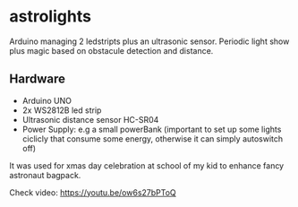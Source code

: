 # astrolights

Arduino managing 2 ledstripts plus an ultrasonic sensor. Periodic light show plus magic based on obstacule detection and distance.

## Hardware
* Arduino UNO
* 2x WS2812B led strip
* Ultrasonic distance sensor HC-SR04
* Power Supply: e.g a small powerBank (important to set up some lights ciclicly that consume some energy, otherwise it can simply autoswitch off)


It was used for xmas day celebration at school of my kid to enhance fancy astronaut bagpack.

Check video: https://youtu.be/ow6s27bPToQ

